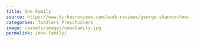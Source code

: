 ```yaml
---
title: One Family
source: https://www.kirkusreviews.com/book-reviews/george-shannon/one-family/
categories: Toddlers Preschoolers
image: /assets/images/one=family.jpg
permalink: /one-family/
---
```

